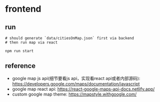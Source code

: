 # frontend

## run

```shell
# should generate `data/citiesOnMap.json` first via backend
# then run map via react

npm run start
```

## reference

- google map js api(细节要看js api，实现看react api或者内部源码): https://developers.google.com/maps/documentation/javascript
- google map react api: https://react-google-maps-api-docs.netlify.app/
- custom google map theme: https://mapstyle.withgoogle.com/

